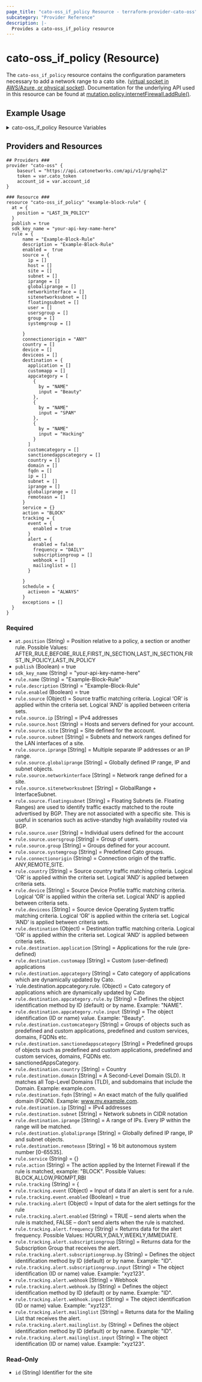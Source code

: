 ```yaml
---
page_title: "cato-oss_if_policy Resource - terraform-provider-cato-oss"
subcategory: "Provider Reference"
description: |-
  Provides a cato-oss_if_policy resource  
---
```


# cato-oss_if_policy (Resource)

The `cato-oss_if_policy` resource contains the configuration parameters necessary to 
add a network range to a cato site. 
([virtual socket in AWS/Azure, or physical socket](https://support.catonetworks.com/hc/en-us/articles/4413280502929-Working-with-X1500-X1600-and-X1700-Socket-Sites)).
Documentation for the underlying API used in this resource can be found at
[mutation.policy.internetFirewall.addRule()](https://api.catonetworks.com/documentation/#mutation-policy.internetFirewall.addRule).

## Example Usage

<details>
<summary>cato-oss_if_policy Resource Variables</summary>

### cato-oss_if_policy Resource Variables

```hcl
# Provider variables
variable cato_token {}

variable "account_id" {
    description = "Account ID"
    type        = number
    default	    = 12345
}
```
</details>

## Providers and Resources

```hcl
## Providers ###
provider "cato-oss" {
    baseurl = "https://api.catonetworks.com/api/v1/graphql2"
    token = var.cato_token
    account_id = var.account_id
}

### Resource ###
resource "cato-oss_if_policy" "example-block-rule" {
  at = {
    position = "LAST_IN_POLICY"
  }
  publish = true
  sdk_key_name = "your-api-key-name-here"
  rule = {
      name = "Example-Block-Rule"
      description = "Example-Block-Rule"
      enabled =  true
      source = {
        ip = []
        host = []
        site = []
        subnet = []
        iprange = []
        globaliprange = []
        networkinterface = []
        sitenetworksubnet = []
        floatingsubnet = []
        user = []
        usersgroup = []
        group = []
        systemgroup = []

      }
      connectionorigin = "ANY"
      country = []
      device = []
      deviceos = []
      destination = {
        application = []
        customapp = []
        appcategory = [
          {
            by = "NAME"
            input = "Beauty"
          },
          {
            by = "NAME"
            input = "SPAM"
          },
          {
            by = "NAME"
            input = "Hacking"
          }
        ]
        customcategory = []
        sanctionedappscategory = []
        country = []
        domain = []
        fqdn = []
        ip = []
        subnet = []
        iprange = []
        globaliprange = []
        remoteasn = []
      }
      service = {}
      action = "BLOCK"
      tracking = {
        event = {
          enabled = true
        }
        alert = {
          enabled = false
          frequency = "DAILY"
          subscriptiongroup = []
          webhook = []
          mailinglist = []
        }

      }
      schedule = {
        activeon = "ALWAYS"
      }
      exceptions = []
  }
}
```

### Required

- `at.position` (String) = Position relative to a policy, a section or another rule. Possible Values: AFTER_RULE,BEFORE_RULE,FIRST_IN_SECTION,LAST_IN_SECTION,FIRST_IN_POLICY,LAST_IN_POLICY
- `publish` (Boolean) = true
- `sdk_key_name` (String) = "your-api-key-name-here"
- `rule.name` (String) = "Example-Block-Rule"
- `rule.description` (String) = "Example-Block-Rule"
- `rule.enabled` (Boolean) =  true
- `rule.source` (Object) = Source traffic matching criteria. Logical ‘OR’ is applied within the criteria set. Logical ‘AND’ is applied between criteria sets.
- `rule.source.ip` [String] = IPv4 addresses
- `rule.source.host` (String) = Hosts and servers defined for your account.
- `rule.source.site` [String] = Site defined for the account.
- `rule.source.subnet` [String] = Subnets and network ranges defined for the LAN interfaces of a site.
- `rule.source.iprange` [String] = Multiple separate IP addresses or an IP range.
- `rule.source.globaliprange` [String] = Globally defined IP range, IP and subnet objects.
- `rule.source.networkinterface` [String] = Network range defined for a site.
- `rule.source.sitenetworksubnet` [String] = GlobalRange + InterfaceSubnet.
- `rule.source.floatingsubnet` [String] = Floating Subnets (ie. Floating Ranges) are used to identify traffic exactly matched to the route advertised by BGP. They are not associated with a specific site. This is useful in scenarios such as active-standby high availability routed via BGP.
- `rule.source.user` [String] = Individual users defined for the account
- `rule.source.usersgroup` [String] = Group of users.
- `rule.source.group` [String] = Groups defined for your account.
- `rule.source.systemgroup` [String] = Predefined Cato groups.
- `rule.connectionorigin` (String) = Connection origin of the traffic. ANY,REMOTE,SITE.
- `rule.country` [String] = Source country traffic matching criteria. Logical ‘OR’ is applied within the criteria set. Logical ‘AND’ is applied between criteria sets.
- `rule.device` [String] = Source Device Profile traffic matching criteria. Logical ‘OR’ is applied within the criteria set. Logical ‘AND’ is applied between criteria sets.
- `rule.deviceos` [String] = Source device Operating System traffic matching criteria. Logical ‘OR’ is applied within the criteria set. Logical ‘AND’ is applied between criteria sets.
- `rule.destination` (Object) = Destination traffic matching criteria. Logical ‘OR’ is applied within the criteria set. Logical ‘AND’ is applied between criteria sets.
- `rule.destination.application` [String] = Applications for the rule (pre-defined)
- `rule.destination.customapp` [String] = Custom (user-defined) applications
- `rule.destination.appcategory` [String] = Cato category of applications which are dynamically updated by Cato.
- `rule.destination.appcategory.rule. (Object) = Cato category of applications which are dynamically updated by Cato
- `rule.destination.appcategory.rule.by` (String) = Defines the object identification method by ID (default) or by name. Example: "NAME".
- `rule.destination.appcategory.rule.input` (String) = The object identification (ID or name) value. Example: "Beauty".
- `rule.destination.customcategory` [String] = Groups of objects such as predefined and custom applications, predefined and custom services, domains, FQDNs etc.
- `rule.destination.sanctionedappscategory` [String] = Predefined groups of objects such as predefined and custom applications, predefined and custom services, domains, FQDNs etc.
- sanctionedAppsCategory.
- `rule.destination.country` [String] = Country
- `rule.destination.domain` [String] = A Second-Level Domain (SLD). It matches all Top-Level Domains (TLD), and subdomains that include the Domain. Example: example.com.
- `rule.destination.fqdn` [String] = An exact match of the fully qualified domain (FQDN). Example: www.my.example.com.
- `rule.destination.ip` [String] = IPv4 addresses
- `rule.destination.subnet` [String] = Network subnets in CIDR notation
- `rule.destination.iprange` [String] = A range of IPs. Every IP within the range will be matched.
- `rule.destination.globaliprange` [String] = Globally defined IP range, IP and subnet objects.
- `rule.destination.remoteasn` [String] = 16 bit autonomous system number [0-65535].
- `rule.service` (String) = {}
- `rule.action` (String) = The action applied by the Internet Firewall if the rule is matched, example: "BLOCK". Possible Values: BLOCK,ALLOW,PROMPT,RBI
- `rule.tracking` (String) = {
- `rule.tracking.event` (Object) = Input of data if an alert is sent for a rule.
- `rule.tracking.event.enabled` (Boolean) = true
- `rule.tracking.alert` (Object) = Input of data for the alert settings for the rule
- `rule.tracking.alert.enabled` (String) = TRUE – send alerts when the rule is matched, FALSE – don’t send alerts when the rule is matched.
- `rule.tracking.alert.frequency` (String) = Returns data for the alert frequency. Possible Values: HOURLY,DAILY,WEEKLY,IMMEDIATE.
- `rule.tracking.alert.subscriptiongroup` [String] = Returns data for the Subscription Group that receives the alert.
- `rule.tracking.alert.subscriptiongroup.by` (String) = Defines the object identification method by ID (default) or by name. Example: "ID".
- `rule.tracking.alert.subscriptiongroup.input` (String) = The object identification (ID or name) value. Example: "xyz123".
- `rule.tracking.alert.webhook` [String] = Webhook
- `rule.tracking.alert.webhook.by` (String) = Defines the object identification method by ID (default) or by name. Example: "ID".
- `rule.tracking.alert.webhook.input` (String) = The object identification (ID or name) value. Example: "xyz123".
- `rule.tracking.alert.mailinglist` [String] = Returns data for the Mailing List that receives the alert.
- `rule.tracking.alert.mailinglist.by` (String) = Defines the object identification method by ID (default) or by name. Example: "ID".
- `rule.tracking.alert.mailinglist.input` (String) = The object identification (ID or name) value. Example: "xyz123".

### Read-Only

- `id` (String) Identifier for the site
